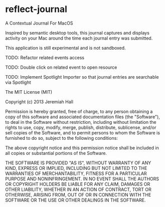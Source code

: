 reflect-journal
===============

A Contextual Journal For MacOS

Inspired by semantic desktop tools, this journal captures and displays activity on your Mac around the time each journal entry was submitted.

This application is still experimental and is not sandboxed.

TODO: Refactor related events access

TODO: Double click on related event to open resource

TODO: Implement Spotlight Importer so that journal entries are searchable via Spotlight

The MIT License (MIT)

Copyright (c) 2013 Jeremiah Hall

Permission is hereby granted, free of charge, to any person obtaining a copy
of this software and associated documentation files (the "Software"), to deal
in the Software without restriction, including without limitation the rights
to use, copy, modify, merge, publish, distribute, sublicense, and/or sell
copies of the Software, and to permit persons to whom the Software is
furnished to do so, subject to the following conditions:

The above copyright notice and this permission notice shall be included in
all copies or substantial portions of the Software.

THE SOFTWARE IS PROVIDED "AS IS", WITHOUT WARRANTY OF ANY KIND, EXPRESS OR
IMPLIED, INCLUDING BUT NOT LIMITED TO THE WARRANTIES OF MERCHANTABILITY,
FITNESS FOR A PARTICULAR PURPOSE AND NONINFRINGEMENT. IN NO EVENT SHALL THE
AUTHORS OR COPYRIGHT HOLDERS BE LIABLE FOR ANY CLAIM, DAMAGES OR OTHER
LIABILITY, WHETHER IN AN ACTION OF CONTRACT, TORT OR OTHERWISE, ARISING FROM,
OUT OF OR IN CONNECTION WITH THE SOFTWARE OR THE USE OR OTHER DEALINGS IN
THE SOFTWARE.
